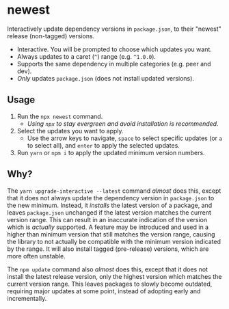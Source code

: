 # newest

Interactively update dependency versions in `package.json`, to their "newest" release (non-tagged) versions.

- Interactive. You will be prompted to choose which updates you want.
- Always updates to a caret (`^`) range (e.g. `^1.0.0`).
- Supports the same dependency in multiple categories (e.g. peer and dev).
- _Only_ updates `package.json` (does not install updated versions).

## Usage

1. Run the `npx newest` command.
   - _Using `npx` to stay evergreen and avoid installation is recommended._
2. Select the updates you want to apply.
   - Use the arrow keys to navigate, `space` to select specific updates (or `a` to select all), and `enter` to apply the selected updates.
3. Run `yarn` or `npm i` to apply the updated minimum version numbers.

## Why?

The `yarn upgrade-interactive --latest` command _almost_ does this, except that it does not always update the dependency version in `package.json` to the new minimum. Instead, it _installs_ the latest version of a package, and leaves `package.json` unchanged if the latest version matches the current version range. This can result in an inaccurate indication of the version which is _actually_ supported. A feature may be introduced and used in a higher than minimum version that still matches the version range, causing the library to not actually be compatible with the minimum version indicated by the range. It will also install tagged (pre-release) versions, which are more often unstable.

The `npm update` command also _almost_ does this, except that it does not install the latest release version, only the highest version which matches the current version range. This leaves packages to slowly become outdated, requiring major updates at some point, instead of adopting early and incrementally.
